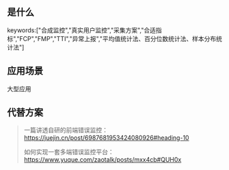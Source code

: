## <a id="whatis">是什么</a>
keywords:["合成监控","真实用户监控","采集方案","合适指标","FCP","FMP","TTI","异常上报","平均值统计法、百分位数统计法、样本分布统计法"]

## <a id="scenario">应用场景</a>

大型应用

## <a id="replacement">代替方案</a>

> 一篇讲透自研的前端错误监控：https://juejin.cn/post/6987681953424080926#heading-10
>
> 如何实现一套多端错误监控平台：https://www.yuque.com/zaotalk/posts/mxx4cb#QUH0x

